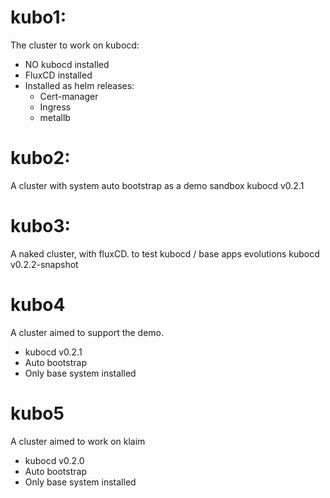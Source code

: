 

# kubo1:

The cluster to work on kubocd:
- NO kubocd installed
- FluxCD installed
- Installed as helm releases:
  - Cert-manager
  - Ingress
  - metallb

# kubo2:

A cluster with system auto bootstrap as a demo sandbox
kubocd v0.2.1

# kubo3:

A naked cluster, with fluxCD. to test kubocd / base apps evolutions
kubocd v0.2.2-snapshot

# kubo4

A cluster aimed to support the demo.
- kubocd v0.2.1
- Auto bootstrap
- Only base system installed

# kubo5

A cluster aimed to work on klaim
- kubocd v0.2.0
- Auto bootstrap
- Only base system installed

